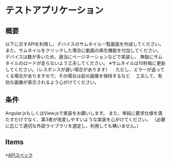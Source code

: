 # テストアプリケーション

## 概要

以下に示すAPIを利用し、デバイスのサムネイル一覧画面を作成してください。
また、サムネイルをクリックした場合に動画の再生機能を付加してください。
デバイスは数が多いため、適当にページネーションなどで実装し、
無駄にサムネイルのロードが走らないよう工夫してください。
※サムネイルは10秒毎に更新してください。（レスポンスが遅い場合があります）
　ただし、エラーが返ってくる場合がありますので、その場合は前の画像を保持するなど
　工夫して、有効な画像が表示されるよう心がけてください。


## 条件

Angular.jsもしくはView.jsで実装をお願いします。
また、単純に要求仕様を満たすだけでなく、第3者が改変しやすいような実装を心がけてください。
（必要に応じて適切な外部ライブラリを選定し、利用しても構いません。）

## Items

*[APIスペック](api.md)
